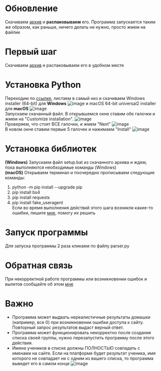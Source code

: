# Обновление
Скачиваем [архив](https://github.com/ev1nnn/100p_parser/raw/main/parser_upd.zip) и **распаковываем** его. Программа запускается таким же образом, как раньше, ничего делать не нужно, просто жмем на файлик
# Первый шаг
Скачиваем [архив](https://github.com/ev1nnn/100p_parser/raw/main/100p%20parser.zip) и распаковываем его в удобном месте

# Установка Python
Переходим по [ссылке](https://www.python.org/downloads/release/python-3110), листаем в самый низ и скачиваем Windows installer (64-bit) для **Windows** ![image](https://user-images.githubusercontent.com/45720190/204282646-d7c25bfa-e72c-4c60-bebe-7a9ff129a164.png)  и macOS 64-bit universal2 installer для **macOS** ![image](https://user-images.githubusercontent.com/45720190/204282808-39578003-f494-4208-93fe-1981230930bd.png)  
Запускаем скачанный файл. В открывшемся окне ставим обе галочки и жмем на "Customize installation". ![image](https://user-images.githubusercontent.com/45720190/204283070-d687db1c-e321-448c-8acf-c696fe9dd50d.png)  
Проверяем, что стоят ВСЕ галочки, и жмем "Next" ![image](https://user-images.githubusercontent.com/45720190/204283311-82907d35-8690-42e6-9bc9-0e45876c9eef.png)  
В новом окне ставим первые 5 галочек и нажимаем "Install" ![image](https://user-images.githubusercontent.com/45720190/204283465-bc762d1c-1969-4e24-8640-249eff794083.png)   
# Установка библиотек
**(Windows)** Запускаем файл setup.bat из скачанного архива и ждем, пока выполняются необходимые команды (Windows)  
**(macOS)** Открываем терминал и поочередно прописываем следующие команды:
1. python -m pip install --upgrade pip
2. pip install bs4
3. pip install requests
4. pip install fake_useragent  
Если во время выполнения действий этого шага возникли какие-то ошибки, пишите [мне](https://vk.com/mrgreyson), помогу их решить

# Запуск программы
Для запуска программы 2 раза кликаем по файлу parser.py  

# Обратная связь
При некорректной работе программы или возникновении ошибок и вылетов сообщайте об этом [мне](https://vk.com/mrgreyson)
# Важно
* Программа может выдвать нереалистичные результаты домашки (например, все 0) при возникновении ошибки доступа к сайту. Повторный запрос результатов выдаст верный ответ.
* Программа может функционировать некорректно после создания списка своей группы, нужно перезапустить программу после этого действия.
* Имена учеников в списке должны ПОЛНОСТЬЮ совпадать с именами на сайте. Если на платформе будет результат ученика, имя которого не совпадает ни с одним из вашего списка, то программа выведет его в самом конце ![image](https://user-images.githubusercontent.com/45720190/204288560-c6884929-038e-43ff-a0fc-c3c743152808.png)
